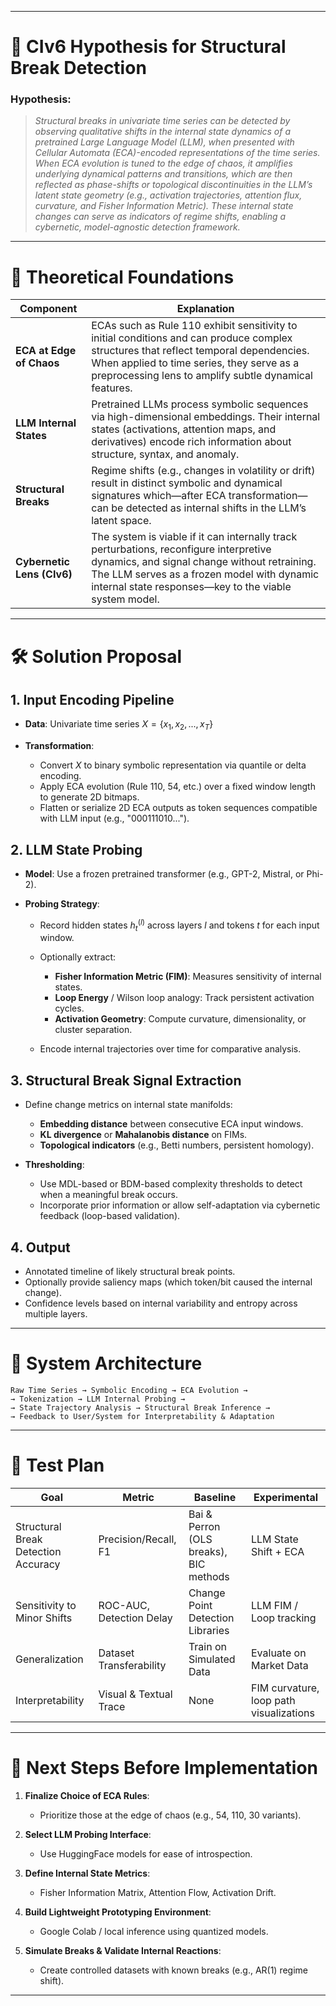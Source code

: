 
---
# 📌 **CIv6 Hypothesis for Structural Break Detection**

### Hypothesis:

> *Structural breaks in univariate time series can be detected by observing qualitative shifts in the internal state dynamics of a pretrained Large Language Model (LLM), when presented with Cellular Automata (ECA)-encoded representations of the time series. When ECA evolution is tuned to the edge of chaos, it amplifies underlying dynamical patterns and transitions, which are then reflected as phase-shifts or topological discontinuities in the LLM’s latent state geometry (e.g., activation trajectories, attention flux, curvature, and Fisher Information Metric). These internal state changes can serve as indicators of regime shifts, enabling a cybernetic, model-agnostic detection framework.*

---

# 🧠 **Theoretical Foundations**

| Component                  | Explanation                                                                                                                                                                                                                                    |
| -------------------------- | ---------------------------------------------------------------------------------------------------------------------------------------------------------------------------------------------------------------------------------------------- |
| **ECA at Edge of Chaos**   | ECAs such as Rule 110 exhibit sensitivity to initial conditions and can produce complex structures that reflect temporal dependencies. When applied to time series, they serve as a preprocessing lens to amplify subtle dynamical features.   |
| **LLM Internal States**    | Pretrained LLMs process symbolic sequences via high-dimensional embeddings. Their internal states (activations, attention maps, and derivatives) encode rich information about structure, syntax, and anomaly.                                 |
| **Structural Breaks**      | Regime shifts (e.g., changes in volatility or drift) result in distinct symbolic and dynamical signatures which—after ECA transformation—can be detected as internal shifts in the LLM’s latent space.                                         |
| **Cybernetic Lens (CIv6)** | The system is viable if it can internally track perturbations, reconfigure interpretive dynamics, and signal change without retraining. The LLM serves as a frozen model with dynamic internal state responses—key to the viable system model. |

---

# 🛠️ **Solution Proposal**

## **1. Input Encoding Pipeline**

* **Data**: Univariate time series $X = \{x_1, x_2, ..., x_T\}$
* **Transformation**:

  * Convert $X$ to binary symbolic representation via quantile or delta encoding.
  * Apply ECA evolution (Rule 110, 54, etc.) over a fixed window length to generate 2D bitmaps.
  * Flatten or serialize 2D ECA outputs as token sequences compatible with LLM input (e.g., "000111010...").

## **2. LLM State Probing**

* **Model**: Use a frozen pretrained transformer (e.g., GPT-2, Mistral, or Phi-2).
* **Probing Strategy**:

  * Record hidden states $h_t^{(l)}$ across layers $l$ and tokens $t$ for each input window.
  * Optionally extract:

    * **Fisher Information Metric (FIM)**: Measures sensitivity of internal states.
    * **Loop Energy** / Wilson loop analogy: Track persistent activation cycles.
    * **Activation Geometry**: Compute curvature, dimensionality, or cluster separation.
  * Encode internal trajectories over time for comparative analysis.

## **3. Structural Break Signal Extraction**

* Define change metrics on internal state manifolds:

  * **Embedding distance** between consecutive ECA input windows.
  * **KL divergence** or **Mahalanobis distance** on FIMs.
  * **Topological indicators** (e.g., Betti numbers, persistent homology).
* **Thresholding**:

  * Use MDL-based or BDM-based complexity thresholds to detect when a meaningful break occurs.
  * Incorporate prior information or allow self-adaptation via cybernetic feedback (loop-based validation).

## **4. Output**

* Annotated timeline of likely structural break points.
* Optionally provide saliency maps (which token/bit caused the internal change).
* Confidence levels based on internal variability and entropy across multiple layers.

---

# 🔁 **System Architecture**

```text
Raw Time Series → Symbolic Encoding → ECA Evolution →
→ Tokenization → LLM Internal Probing →
→ State Trajectory Analysis → Structural Break Inference →
→ Feedback to User/System for Interpretability & Adaptation
```

---

# 🧪 **Test Plan**

| Goal                                | Metric                   | Baseline                               | Experimental                            |
| ----------------------------------- | ------------------------ | -------------------------------------- | --------------------------------------- |
| Structural Break Detection Accuracy | Precision/Recall, F1     | Bai & Perron (OLS breaks), BIC methods | LLM State Shift + ECA                   |
| Sensitivity to Minor Shifts         | ROC-AUC, Detection Delay | Change Point Detection Libraries       | LLM FIM / Loop tracking                 |
| Generalization                      | Dataset Transferability  | Train on Simulated Data                | Evaluate on Market Data                 |
| Interpretability                    | Visual & Textual Trace   | None                                   | FIM curvature, loop path visualizations |

---

# 🧭 Next Steps Before Implementation

1. **Finalize Choice of ECA Rules**:

   * Prioritize those at the edge of chaos (e.g., 54, 110, 30 variants).
2. **Select LLM Probing Interface**:

   * Use HuggingFace models for ease of introspection.
3. **Define Internal State Metrics**:

   * Fisher Information Matrix, Attention Flow, Activation Drift.
4. **Build Lightweight Prototyping Environment**:

   * Google Colab / local inference using quantized models.
5. **Simulate Breaks & Validate Internal Reactions**:

   * Create controlled datasets with known breaks (e.g., AR(1) regime shift).

---

